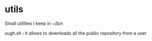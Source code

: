 # utils
Small utilities I keep in ~/bin

sugh.sh : it allows to downloads all the public repository from a user
